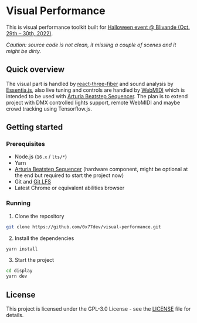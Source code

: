 # Visual Performance

This is visual performance toolkit built for [Halloween event @ Blivande (Oct. 29th – 30th, 2022)](https://tickets.blivande.com/on/halloween001).

_Caution: source code is not clean, it missing a couple of scenes and it might be dirty._

## Quick overview

The visual part is handled by [react-three-fiber](https://github.com/pmndrs/react-three-fiber) and sound analysis by [Essentia.js](https://www.npmjs.com/package/essentia.js), also live tuning and controls are handled by [WebMIDI](https://github.com/djipco/webmidi) which is intended to be used with [Arturia Beatstep Sequencer](https://www.arturia.com/products/beatstep/resources). The plan is to extend project with DMX controlled lights support, remote WebMIDI and maybe crowd tracking using Tensorflow.js.

## Getting started

### Prerequisites

- Node.js (`16.x` / `lts/*`)
- Yarn
- [Arturia Beatstep Sequencer](https://www.arturia.com/products/beatstep/resources) (hardware component, might be optional at the end but required to start the project now)
- Git and [Git LFS](https://git-lfs.github.com)
- Latest Chrome or equivalent abilities browser

### Running

1. Clone the repository

```bash
git clone https://github.com/0x77dev/visual-performance.git
```

2. Install the dependencies

```bash
yarn install
```

3. Start the project

```bash
cd display
yarn dev
```

## License

This project is licensed under the GPL-3.0 License - see the [LICENSE](./LICENSE) file for details.
